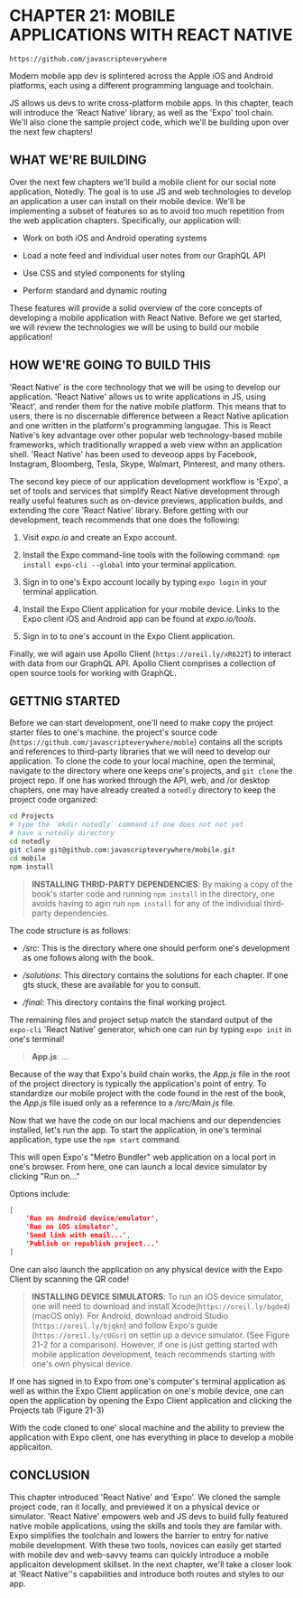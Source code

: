 # CHAPTER 21: MOBILE APPLICATIONS WITH REACT NATIVE

`https://github.com/javascripteverywhere`

Modern mobile app dev is splintered across the Apple iOS and 
Android platforms, each using a different programming
language and toolchain.

JS allows us devs to write cross-platform mobile apps. In this
chapter, teach will introduce the 'React Native' library, as
well as the 'Expo' tool chain. We'll also clone the sample project
code, which we'll be building upon over the next few chapters!

## WHAT WE'RE BUILDING

Over the next few chapters we'll build a mobile client for our
social note application, Notedly. The goal is to use JS and 
web technologies to develop an application a user can install
on their mobile device. We'll be implementing a subset of 
features so as to avoid too much repetition from the web 
application chapters. Specifically, our application will:

* Work on both iOS and Android operating systems

* Load a note feed and individual user notes from our GraphQL API

* Use CSS and styled components for styling

* Perform standard and dynamic routing

These features will provide a solid overview of the core concepts 
of developing a mobile application with React Native. Before we
get started, we will review the technologies we will be using
to build our mobile application!

## HOW WE'RE GOING TO BUILD THIS

'React Native' is the core technology that we will be using to 
develop our application. 'React Native' allows us to write 
applications in JS, using 'React', and render them for the native
mobile platform. This means that to users, there is no discernable
difference between a React Native aplication and one written in 
the platform's programming langugae. This is React Native's key
advantage over other popular web technology-based mobile frameworks,
which traditionally wrapped a web view withn an application shell.
'React Native' has been used to deveoop apps by Facebook, Instagram,
Bloomberg, Tesla, Skype, Walmart, Pinterest, and many others. 

The second key piece of our application development workflow is
'Expo', a set of tools and services that simplify React Native
development through really useful features such as on-device 
previews, application builds, and extending the core 'React
Native' library. Before getting with our development, teach
recommends that one does the following:

1. Visit _expo.io_ and create an Expo account.

2. Install the Expo command-line tools with the following command:
`npm install expo-cli --global` into your terminal application.

3. Sign in to one's Expo account locally by typing `expo login` in
your terminal application.

4. Install the Expo Client application for your mobile device. Links
to the Expo client iOS and Android app can be found at _expo.io/tools_.

5. Sign in to to one's account in the Expo Client application.

Finally, we will again use Apollo Client (`https://oreil.ly/xR622T`)
to interact with data from our GraphQL API. Apollo Client comprises
a collection of open source tools for working with GraphQL.

## GETTNIG STARTED

Before we can start development, one'll need to make copy the 
project starter files to one's machine. the project's source code
(`https://github.com/javascripteverywhere/moble`) contains all the 
scripts and references to third-party libraries that we will need
to develop our application. To clone the code to your local machine,
open the terminal, navigate to the directory where one keeps one's
projects, and `git clone` the project repo. If one has worked through
the API, web, and /or desktop chapters, one may have already 
created a `notedly` directory to keep the project code organized:

```sh
cd Projects
# type the `mkdir notedly` command if one does not not yet
# have a notedly directory
cd notedly
git clone git@github.com:javascripteverywhere/mobile.git
cd mobile
npm install
```

> **INSTALLING THRID-PARTY DEPENDENCIES**: By making a copy of the 
book's starter code and running `npm install` in the directory, one 
avoids having to agin run `npm install` for any of the individual
third-party dependencies.

The code structure is as follows:

* _/src_: This is the directory where one should perform one's development
as one follows along with the book.

* _/solutions_: This directory contains the solutions for each chapter. 
If one gts stuck, these are available for you to consult.

* _/final_: This directory contains the final working project.

The remaining files and project setup match the standard output of the 
`expo-cli` 'React Native' generator, which  one can run by typing 
`expo init` in one's terminal!

> **App.js**: ...

Because of the way that Expo's build chain works, the _App.js_ file
in the root of the project directory is typically the application's
point of entry. To standardize our mobile project with the code found in
the rest of the book, the _App.js_ file isued only as a reference to a 
_/src/Main.js_ file.

Now that we have the code on our local machiens and our dependencies 
installed, let's run the app. To start the application, in one's
terminal application, type use the `npm start` command.

This will open Expo's "Metro Bundler" web application on a local port in
one's browser. From here, one can launch a local device simulator by 
clicking "Run on..."

Options include:

```json
[
    'Run on Android device/emulator',
    'Run on iOS simulator',
    'Send link with email...',
    'Publish or republish project...'
]
```

One can also launch the application on any physical device with the
Expo Client by scanning the QR code!

> **INSTALLING DEVICE SIMULATORS**: To run an iOS device simulator, one will
need to download and install Xcode(`https://oreil.ly/bgde4`) (macOS only).
For Android, download android Studio (`https://oreil.ly/bjqkn`) and follow
Expo's guide (`https://oreil.ly/cUGsr`) on settin up a device simulator. (See
Figure 21-2 for a comparison). However, if one is just getting started with 
mobile application development, teach recommends starting with one's own
physical device.

If one has signed in to Expo from one's computer's terminal application as
well as within the Expo Client application on one's mobile device, one can 
open the application by opening the Expo Client application and clicking the
Projects tab (Figure 21-3)

With the code cloned to one' slocal machine and the ability to preview 
the application with Expo client, one has everything in place to develop a 
mobile applicaiton.

## CONCLUSION

This chapter introduced 'React Native' and 'Expo'. We cloned the sample
project code, ran it locally, and previewed it on a physical device or 
simulator. 'React Native' empowers web and JS devs to build fully featured
native mobile applications, using the skills and tools they are familar
with. Expo simplifies the toolchain and lowers the barrier to entry for
native mobile development. With these two tools, novices can easily get 
started with mobile dev and web-savvy teams can quickly introduce a 
mobile applicaiton development skillset. In the next chapter, we'll take
a closer look at 'React Native''s capabilities and introduce both routes
and styles to our app.